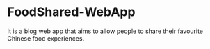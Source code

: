 # FoodShared-WebApp
It is a blog web app that aims to allow people to share their favourite Chinese food experiences.
